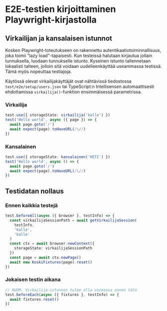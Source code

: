# E2E-testien kirjoittaminen Playwright-kirjastolla

## Virkailijan ja kansalaisen istunnot

Kosken Playwright-toteutukseen on rakennettu autentikaatiotoiminnallisuus, joka toimii "lazy load"-tapaisesti. Kun testeissä halutaan kirjautua jollain tunnuksella, luodaan tunnukselle istunto. Kyseinen istunto tallennetaan lokaalisti talteen, jolloin sitä voidaan uudelleenkäyttää useammassa testissä. Tämä myös nopeuttaa testiajoja.

Käytössä olevat virkailijakäyttäjät ovat nähtävissä tiedostossa `test/e2e/setup/users.json` tai TypeScript:n Intellisensen automaattisesti ehdottamissa `virkailija()`-funktion ensimmäisessä parametrissa.

### Virkailija

```typescript
test.use({ storageState: virkailija('kalle') })
test('Hello world', async ({ page }) => {
  await page.goto('/')
  await expect(page).toHaveURL(/\//)
})
```

### Kansalainen

```typescript
test.use({ storageState: kansalainen('HETI') })
test('Hello world', async () => {
  await page.goto('/')
  await expect(page).toHaveURL(/\//)
})
```

## Testidatan nollaus

### Ennen kaikkia testejä

```typescript
test.beforeAll(async ({ browser }, testInfo) => {
  const virkailijaSessionPath = await getVirkailijaSession(
    testInfo,
    'kalle',
    'kalle'
  )
  const ctx = await browser.newContext({
    storageState: virkailijaSessionPath
  })
  const page = await ctx.newPage()
  await new KoskiFixtures(page).reset()
})
```

### Jokaisen testin aikana

```typescript
// HUOM. Virkailija-istunnon tulee olla voimassa ennen tätä
test.beforeEach(async ({ fixtures }, testInfo) => {
  await fixtures.reset()
})
```
